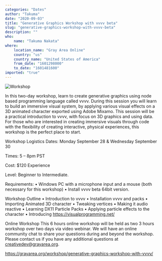 ```yaml
---
categories: "Dates"
author: "Takuma"
date: "2020-09-03"
title: "Generative Graphics Workshop with vvvv beta"
slug: "generative-graphics-workshop-with-vvvv-beta"
description: ""
who: 
    name: "Takuma Nakata"
where: 
    location_name: "Gray Area Online"
    country: "us"
    country_name: "United States of America"
    from_date: "1601298000"
    to_date: "1601481600"
imported: "true"
---
```



![Workshop](Workshop.jpg) 

In this two-day workshop, learn to create generative graphics using node based programming language called vvvv. During this session you will learn to build an immersive visual system, by applying various visual effects on a 3D animated character exported using Adobe Mixamo. This session will be a practical introduction to vvvv, with focus on 3D graphics and using data. For those who are interested in creating immersive visuals through code with the flexibility of creating interactive, physical experiences, this workshop is the perfect place to start.

Workshop Logistics Dates:
Monday September 28 &
Wednesday September 30 

Times: 5 – 8pm PST 

Cost: $120 Experience 

Level: Beginner to Intermediate. 

Requirements:
• Windows PC with a microphone input and a mouse (both necessary for this workshop)
• Install vvvv beta 64bit version.

Workshop Outline • Introduction to vvvv
• Installation vvvv and packs
• Importing Animated 3D character
• Tweaking vertices
• Making it audio reactive
• Learning DX11 Particle Packs
• Applying particle effects to the character
• Introducing https://visualprogramming.net/

Online Workshop This 6 hours online workshop will be held as two 3 hours workshop over two days via video webinar. We will have an online community chat to share your questions during and beyond the workshop. Please contact us if you have any additional questions at creativedev@grayarea.org.


<https://grayarea.org/workshop/generative-graphics-workshop-with-vvvv/>
